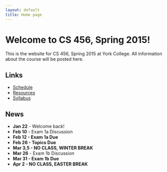 ```yaml
---
layout: default
title: Home page
---
```


# Welcome to CS 456, Spring 2015!

This is the website for CS 456, Spring 2015 at York College.
All information about the course will be posted here.

## Links

* [Schedule](schedule/index.html)
* [Resources](resources.html)
* [Syllabus](syllabus.html)

## News

* **Jan 22** - Welcome back!
* **Feb 10** - Exam 1a Discussion
* **Feb 12 - Exam 1a Due**
* **Feb 26 - Topics Due**
* **Mar 3,5 - NO CLASS, WINTER BREAK**
* **Mar 26** - Exam 1b Discussion
* **Mar 31 - Exam 1b Due**
* **Apr 2 - NO CLASS, EASTER BREAK**
